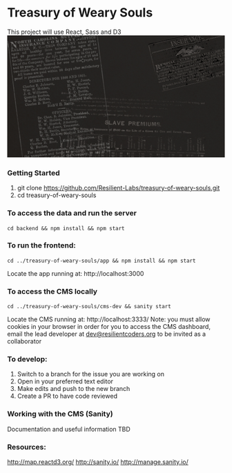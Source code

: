 # Treasury of Weary Souls

This project will use React, Sass and D3
![App Mock](./app/src/Intro/img/landing-banner.jpg?raw=true)

### Getting Started
1) git clone https://github.com/Resilient-Labs/treasury-of-weary-souls.git
2) cd treasury-of-weary-souls

### To access the data and run the server
``` 
cd backend && npm install && npm start
```

### To run the frontend:
``` 
cd ../treasury-of-weary-souls/app && npm install && npm start
```
Locate the app running at: http://localhost:3000

### To access the CMS locally
```
cd ../treasury-of-weary-souls/cms-dev && sanity start
```
Locate the CMS running at: http://localhost:3333/
Note: you must allow cookies in your browser in order for you to access the CMS dashboard, email the lead developer at dev@resilientcoders.org to be invited as a collaborator

### To develop:
1) Switch to a branch for the issue you are working on
2) Open in your preferred text editor
3) Make edits and push to the new branch
4) Create a PR to have code reviewed 

### Working with the CMS (Sanity)
Documentation and useful information TBD

### Resources:
http://map.reactd3.org/
http://sanity.io/
http://manage.sanity.io/

